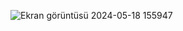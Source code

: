 
![Ekran görüntüsü 2024-05-18 155947](https://github.com/grbzemir/Landing-Page-Website-Design-with-HTML-and-CSS-CSS-Mix-Blend-Mode/assets/125201557/d8dbfeee-e39d-4742-a4d5-51dc4bb2336c)
